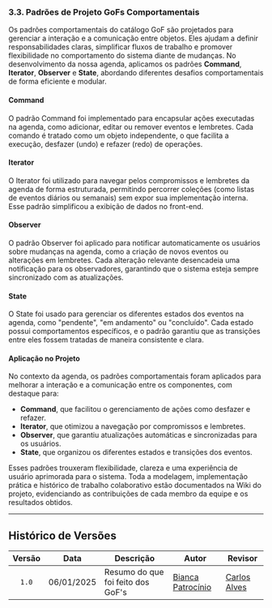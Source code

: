 ### 3.3. Padrões de Projeto GoFs Comportamentais  

Os padrões comportamentais do catálogo GoF são projetados para gerenciar a interação e a comunicação entre objetos. Eles ajudam a definir responsabilidades claras, simplificar fluxos de trabalho e promover flexibilidade no comportamento do sistema diante de mudanças. No desenvolvimento da nossa agenda, aplicamos os padrões **Command**, **Iterator**, **Observer** e **State**, abordando diferentes desafios comportamentais de forma eficiente e modular.  

#### Command  
O padrão Command foi implementado para encapsular ações executadas na agenda, como adicionar, editar ou remover eventos e lembretes. Cada comando é tratado como um objeto independente, o que facilita a execução, desfazer (undo) e refazer (redo) de operações.  

#### Iterator  
O Iterator foi utilizado para navegar pelos compromissos e lembretes da agenda de forma estruturada, permitindo percorrer coleções (como listas de eventos diários ou semanais) sem expor sua implementação interna. Esse padrão simplificou a exibição de dados no front-end.  

#### Observer  
O padrão Observer foi aplicado para notificar automaticamente os usuários sobre mudanças na agenda, como a criação de novos eventos ou alterações em lembretes. Cada alteração relevante desencadeia uma notificação para os observadores, garantindo que o sistema esteja sempre sincronizado com as atualizações.  

#### State  
O State foi usado para gerenciar os diferentes estados dos eventos na agenda, como "pendente", "em andamento" ou "concluído". Cada estado possui comportamentos específicos, e o padrão garantiu que as transições entre eles fossem tratadas de maneira consistente e clara.  

#### Aplicação no Projeto  
No contexto da agenda, os padrões comportamentais foram aplicados para melhorar a interação e a comunicação entre os componentes, com destaque para:  
- **Command**, que facilitou o gerenciamento de ações como desfazer e refazer.  
- **Iterator**, que otimizou a navegação por compromissos e lembretes.  
- **Observer**, que garantiu atualizações automáticas e sincronizadas para os usuários.  
- **State**, que organizou os diferentes estados e transições dos eventos.  

Esses padrões trouxeram flexibilidade, clareza e uma experiência de usuário aprimorada para o sistema. Toda a modelagem, implementação prática e histórico de trabalho colaborativo estão documentados na Wiki do projeto, evidenciando as contribuições de cada membro da equipe e os resultados obtidos.

---  
## Histórico de Versões

| Versão | Data | Descrição | Autor | Revisor |
| :----: | ---- | --------- | ----- | ------- |
| `1.0`  | 06/01/2025 | Resumo do que foi feito dos GoF's | [Bianca Patrocínio](https://github.com/BiancaPatrocinio7) | [Carlos Alves](https://github.com/CADU110) |
